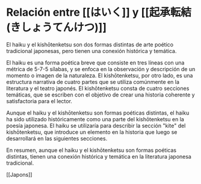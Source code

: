 # Relación entre  [[はいく]] y [[起承転結 (きしょうてんけつ)]]

El haiku y el kishōtenketsu son dos formas distintas de arte poético tradicional japonesas, pero tienen una conexión histórica y temática.

El haiku es una forma poética breve que consiste en tres líneas con una métrica de 5-7-5 sílabas, y se enfoca en la observación y descripción de un momento o imagen de la naturaleza. El kishōtenketsu, por otro lado, es una estructura narrativa de cuatro partes que se utiliza comúnmente en la literatura y el teatro japonés. El kishōtenketsu consta de cuatro secciones temáticas, que se escriben con el objetivo de crear una historia coherente y satisfactoria para el lector.

Aunque el haiku y el kishōtenketsu son formas poéticas distintas, el haiku ha sido utilizado históricamente como una parte del kishōtenketsu en la poesía japonesa. El haiku se utilizaría para describir la sección "kite" del kishōtenketsu, que introduce un elemento en la historia que luego se desarrollará en las siguientes secciones.

En resumen, aunque el haiku y el kishōtenketsu son formas poéticas distintas, tienen una conexión histórica y temática en la literatura japonesa tradicional.

[[Japons]]